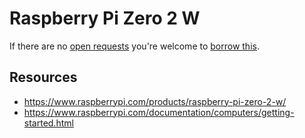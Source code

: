 # Raspberry Pi Zero 2 W
If there are no [open requests](../../../../issues?q=is%3Aissue+is%3Aopen+%22Raspberry+Pi+Zero+2+W%22) you're welcome to [borrow this](../../../../issues/new?title=Borrow%20request%20for%20Raspberry%20Pi%20Zero%202%20W&body=1%20piece%20of%20[this](../blob/main/Hardware/Computers/Raspberry_Pi_Zero_2_W.md)%20for%20~2%20weeks.).

## Resources
- https://www.raspberrypi.com/products/raspberry-pi-zero-2-w/
- https://www.raspberrypi.com/documentation/computers/getting-started.html
